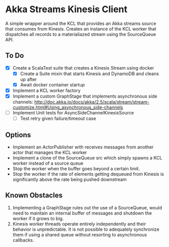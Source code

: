 Akka Streams Kinesis Client 
================

A simple wrapper around the KCL that provides an Akka streams source that consumes from Kinesis. 
Creates an instance of the KCL worker that dispatches all records to a materialiazed stream using
the SourceQueue API.

## To Do

* [x] Create a ScalaTest suite that creates a Kinesis Stream using docker
  * [x] Create a Suite mixin that starts Kinesis and DynamoDB and cleans up after
  * [x] Await docker container startup
* [x] Implement a KCL worker factory
* [x] Implement a custom GraphStage that implements asynchronous side channels:
    http://doc.akka.io/docs/akka/2.5/scala/stream/stream-customize.html#Using_asynchronous_side-channels
* [ ] Implement Unit tests for AsyncSideChannelKinesisSource
  * [ ] Test retry given failure/timeout case

## Options

* Implement an ActorPublisher with receives messages from another actor that manages the
  KCL worker
* Implement a clone of the SourceQueue src which simply spawns a KCL worker instead of a source
  queue
* Stop the worker when the buffer goes beyond a certain limit. 
* Stop the worker if the rate of elements getting dequeued from Kinesis is significantly
  above the rate being pushed downstream
  

## Known Obstacles

1. Implementing a GraphStage rules out the use of a SourceQueue, would need to
   maintain an internal buffer of messages and shutdown the worker if it grows to big.    
2. Kinesis worker threads operate entirely independently and their behavior is 
   unpredictable. It is not possible to adequately synchronize them if using a shared
   queue without resorting to asynchronous callbacks. 